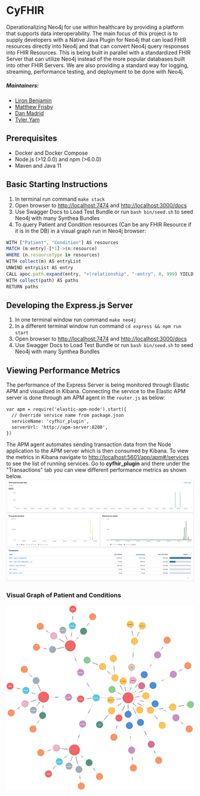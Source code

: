 # CyFHIR

Operationalizing Neo4j for use within healthcare by providing a platform that supports data interoperability.
The main focus of this project is to supply developers with a Native Java Plugin for Neo4j that can load FHIR resources directly into Neo4j
and that can convert Neo4j query responses into FHIR Resources. This is being built in parallel with a standardized FHIR Server that can utilize Neo4j instead
of the more popular databases built into other FHIR Servers. We are also providing a standard way for logging, streaming, performance testing, and deployment to be done
with Neo4j.

##### Maintainers:
- [Liron Benjamin](https://github.optum.com/lbenjam8)
- [Matthew Frisby](https://github.optum.com/mfrisby3)
- [Dan Madrid](https://github.optum.com/dmadrid6)
- [Tyler Yam](https://github.optum.com/tyam1)

## Prerequisites
* Docker and Docker Compose
* Node.js (>12.0.0) and npm (>6.0.0)
* Maven and Java 11

## Basic Starting Instructions

1.  In terminal run command `make stack`
2.  Open browser to <http://localhost:7474> and <http://localhost:3000/docs>
3.  Use Swagger Docs to Load Test Bundle or run `bash bin/seed.sh` to seed Neo4j with many Synthea Bundles
4.  To query Patient and Condition resources (Can be any FHIR Resource if it is in the DB) in a visual graph run in Neo4j browser:
```js
WITH ["Patient", "Condition"] AS resources
MATCH (m:entry)-[*1]->(n:resource)
WHERE (n.resourceType in resources)
WITH collect(m) AS entryList
UNWIND entryList AS entry
CALL apoc.path.expand(entry, ">|relationship", "-entry", 0, 999) YIELD path
WITH collect(path) AS paths
RETURN paths
```

## Developing the Express.js Server

1.  In one terminal window run command `make neo4j`
2.  In a different terminal window run command `cd express && npm run start`
3.  Open browser to <http://localhost:7474> and <http://localhost:3000/docs>
4.  Use Swagger Docs to Load Test Bundle or run `bash bin/seed.sh` to seed Neo4j with many Synthea Bundles

## Viewing Performance Metrics

The performance of the Express Server is being monitored through Elastic APM and visualized in Kibana. Connecting the service to the Elastic APM server is done through am APM agent in the `router.js` as below:
```
var apm = require('elastic-apm-node').start({
  // Override service name from package.json
  serviceName: 'cyfhir_plugin',
  serverUrl: 'http://apm-server:8200',
})
```

The APM agent automates sending transaction data from the Node application to the APM server which is then consumed by Kibana. To view the metrics in Kibana navigate to <http://localhost:5601/app/apm#/services> to see the list of running services. Go to **cyfhir_plugin** and there under the "Transactions" tab you can view different performance metrics as shown below.
![](./imgs/sample_metrics.png)

### Visual Graph of Patient and Conditions
![](./imgs/patient_condition.png)
